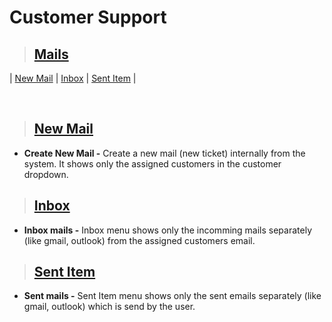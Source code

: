 # **Customer Support**

> ## **[Mails](#customer-support)**

| [New Mail](#new-mail) | [Inbox](#inbox) | [Sent Item](#sent-item) |

<br>

> ## **[New Mail](#mails)**

- **Create New Mail -** Create a new mail (new ticket) internally from the system. It shows only the assigned customers in the customer dropdown.

> ## **[Inbox](#new-mail)**

- **Inbox mails -** Inbox menu shows only the incomming mails separately (like gmail, outlook) from the assigned customers email.

> ## **[Sent Item](#inbox)**

- **Sent mails -** Sent Item menu shows only the sent emails separately (like gmail, outlook) which is send by the user.